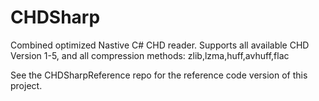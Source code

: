 # CHDSharp

Combined optimized Nastive C# CHD reader.
Supports all available CHD Version 1-5, and all compression methods:
zlib,lzma,huff,avhuff,flac

See the CHDSharpReference repo for the reference code version of this project.
